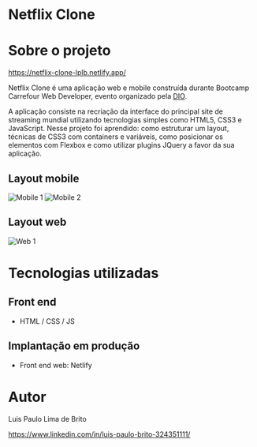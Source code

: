 # Netflix Clone 

# Sobre o projeto

https://netflix-clone-lplb.netlify.app/

Netflix Clone é uma aplicação web e mobile construída durante Bootcamp Carrefour Web Developer, evento organizado pela [DIO](https://web.dio.me "Site da DIO").

A aplicação consiste na recriação da interface do principal site de streaming mundial utilizando tecnologias simples como HTML5, CSS3 e JavaScript. Nesse projeto foi aprendido: como estruturar um layout, técnicas de CSS3 com containers e variáveis, como posicionar os elementos com Flexbox e como utilizar plugins JQuery a favor da sua aplicação.

## Layout mobile
![Mobile 1](https://github.com/luispaulobrito/assets/blob/main/Screenshot_4.jpg) ![Mobile 2](https://github.com/luispaulobrito/assets/blob/main/Screenshot_5.jpg)

## Layout web
![Web 1](https://github.com/luispaulobrito/assets/blob/main/Screenshot_3.jpg)

# Tecnologias utilizadas
## Front end
- HTML / CSS / JS 

## Implantação em produção
- Front end web: Netlify

# Autor

Luis Paulo Lima de Brito

https://www.linkedin.com/in/luis-paulo-brito-324351111/
